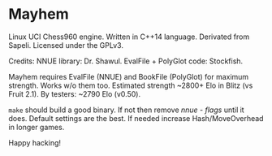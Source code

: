 # Mayhem

Linux UCI Chess960 engine. Written in C++14 language. 
Derivated from Sapeli. Licensed under the GPLv3.

Credits: NNUE library: Dr. Shawul. 
EvalFile + PolyGlot code: Stockfish.

Mayhem requires EvalFile (NNUE) and BookFile (PolyGlot) for maximum strength. Works w/o them too.
Estimated strength ~2800+ Elo in Blitz (vs Fruit 2.1). By testers: ~2790 Elo (v0.50).

`make` should build a good binary. If not then remove *nnue - flags* until it does.
Default settings are the best. If needed increase Hash/MoveOverhead in longer games.

Happy hacking!
